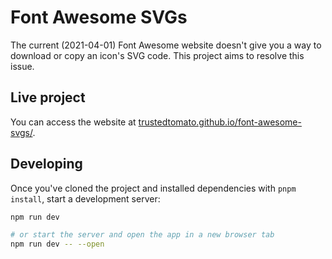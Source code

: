 # Font Awesome SVGs

The current (2021-04-01) Font Awesome website doesn't give you a way to download or copy an icon's SVG code.
This project aims to resolve this issue.

## Live project
You can access the website at [trustedtomato.github.io/font-awesome-svgs/](https://trustedtomato.github.io/font-awesome-svgs/).

## Developing

Once you've cloned the project and installed dependencies with `pnpm install`, start a development server:

```bash
npm run dev

# or start the server and open the app in a new browser tab
npm run dev -- --open
```
